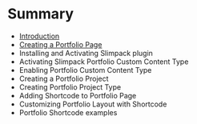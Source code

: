 # Summary

* [Introduction](README.md)
* [Creating a Portfolio Page](creating-a-portfolio-page.md)
* Installing and Activating Slimpack plugin
* Activating Slimpack Portfolio Custom Content Type
* Enabling Portfolio Custom Content Type
* Creating a Portfolio Project
* Creating Portfolio Project Type
* Adding Shortcode to Portfolio Page
* Customizing Portfolio Layout with Shortcode
* Portfolio Shortcode examples

